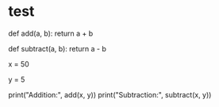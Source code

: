 # test
def add(a, b):
    return a + b

def subtract(a, b):
    return a - b

x = 50

y = 5

print("Addition:", add(x, y))
print("Subtraction:", subtract(x, y))
